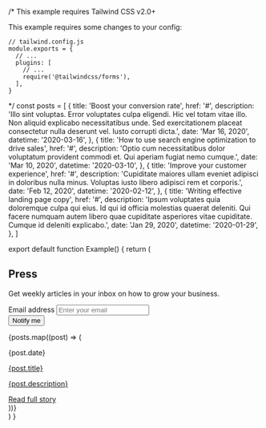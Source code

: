 /*
  This example requires Tailwind CSS v2.0+ 
  
  This example requires some changes to your config:
  
  ```
  // tailwind.config.js
  module.exports = {
    // ...
    plugins: [
      // ...
      require('@tailwindcss/forms'),
    ],
  }
  ```
*/
const posts = [
  {
    title: 'Boost your conversion rate',
    href: '#',
    description:
      'Illo sint voluptas. Error voluptates culpa eligendi. Hic vel totam vitae illo. Non aliquid explicabo necessitatibus unde. Sed exercitationem placeat consectetur nulla deserunt vel. Iusto corrupti dicta.',
    date: 'Mar 16, 2020',
    datetime: '2020-03-16',
  },
  {
    title: 'How to use search engine optimization to drive sales',
    href: '#',
    description: 'Optio cum necessitatibus dolor voluptatum provident commodi et. Qui aperiam fugiat nemo cumque.',
    date: 'Mar 10, 2020',
    datetime: '2020-03-10',
  },
  {
    title: 'Improve your customer experience',
    href: '#',
    description:
      'Cupiditate maiores ullam eveniet adipisci in doloribus nulla minus. Voluptas iusto libero adipisci rem et corporis.',
    date: 'Feb 12, 2020',
    datetime: '2020-02-12',
  },
  {
    title: 'Writing effective landing page copy',
    href: '#',
    description:
      'Ipsum voluptates quia doloremque culpa qui eius. Id qui id officia molestias quaerat deleniti. Qui facere numquam autem libero quae cupiditate asperiores vitae cupiditate. Cumque id deleniti explicabo.',
    date: 'Jan 29, 2020',
    datetime: '2020-01-29',
  },
]

export default function Example() {
  return (
    <div className="bg-white pt-16 pb-20 px-4 sm:px-6 lg:pt-24 lg:pb-28 lg:px-8">
      <div className="relative max-w-lg mx-auto divide-y-2 divide-gray-200 lg:max-w-7xl">
        <div>
          <h2 className="text-3xl tracking-tight font-extrabold text-gray-900 sm:text-4xl">Press</h2>
          <div className="mt-3 sm:mt-4 lg:grid lg:grid-cols-2 lg:gap-5 lg:items-center">
            <p className="text-xl text-gray-500">Get weekly articles in your inbox on how to grow your business.</p>
            <form className="mt-6 flex flex-col sm:flex-row lg:mt-0 lg:justify-end">
              <div>
                <label htmlFor="email-address" className="sr-only">
                  Email address
                </label>
                <input
                  id="email-address"
                  name="email-address"
                  type="email"
                  autoComplete="email"
                  required
                  className="appearance-none w-full px-4 py-2 border border-gray-300 text-base rounded-md text-gray-900 bg-white placeholder-gray-500 focus:outline-none focus:ring-indigo-500 focus:border-indigo-500 lg:max-w-xs"
                  placeholder="Enter your email"
                />
              </div>
              <div className="mt-2 flex-shrink-0 w-full flex rounded-md shadow-sm sm:mt-0 sm:ml-3 sm:w-auto sm:inline-flex">
                <button
                  type="button"
                  className="w-full bg-indigo-600 px-4 py-2 border border-transparent rounded-md flex items-center justify-center text-base font-medium text-white hover:bg-indigo-700 focus:outline-none focus:ring-2 focus:ring-offset-2 focus:ring-indigo-500 sm:w-auto sm:inline-flex"
                >
                  Notify me
                </button>
              </div>
            </form>
          </div>
        </div>
        <div className="mt-6 pt-10 grid gap-16 lg:grid-cols-2 lg:gap-x-5 lg:gap-y-12">
          {posts.map((post) => (
            <div key={post.title}>
              <p className="text-sm text-gray-500">
                <time dateTime={post.datetime}>{post.date}</time>
              </p>
              <a href="#" className="mt-2 block">
                <p className="text-xl font-semibold text-gray-900">{post.title}</p>
                <p className="mt-3 text-base text-gray-500">{post.description}</p>
              </a>
              <div className="mt-3">
                <a href={post.href} className="text-base font-semibold text-indigo-600 hover:text-indigo-500">
                  Read full story
                </a>
              </div>
            </div>
          ))}
        </div>
      </div>
    </div>
  )
}
